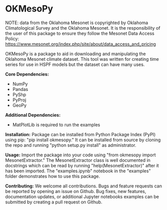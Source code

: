 # OKMesoPy

NOTE: data from the Oklahoma Mesonet is copyrighted by Oklahoma Climatological Survey and the Oklahoma Mesonet. It is the responsibility of the user of this package to ensure they follow the Mesonet Data Access Policy: https://www.mesonet.org/index.php/site/about/data_access_and_pricing

OKMesoPy is a package to aid in downloading and manipulating the Oklahoma Mesonet climate dataset. This tool was written for creating time series for use in HSPF models but the dataset can have many uses.

**Core Dependencies:**
- NumPy
- Pandas
- PyShp
- PyProj
- GeoPy

**Additional Dependencies:**
- MatPlotLib is required to run the examples

**Installation:** Package can be installed from Python Package Index (PyPI) using pip: "pip install okmesopy." It can be installed from source by cloning the repo and running "python setup.py install" as administrator.

**Usage:** Import the package into your code using "from okmesopy import MesonetExtractor." The MesonetExtractor class is well documented in docstrings which can be read by running "help(MesonetExtractor)" after it has been imported. The "examples.ipynb" notebook in the "examples" folder demonstrates how to use this package.

**Contributing:** We welcome all contributions. Bugs and feature requests can be reported by opening an issue on Github. Bug fixes, new features, documentation updates, or additional Jupyter notebooks examples can be submitted by creating a pull request on Github.